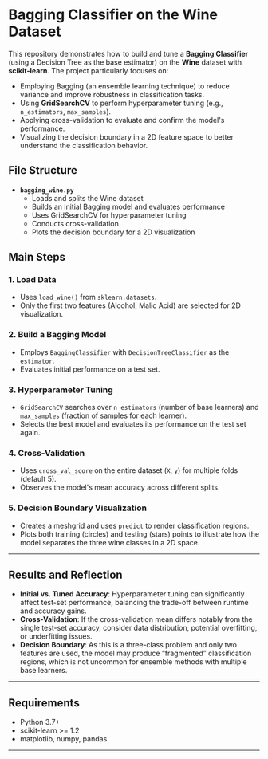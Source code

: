 # Bagging Classifier on the Wine Dataset

This repository demonstrates how to build and tune a **Bagging Classifier** (using a Decision Tree as the base estimator) on the **Wine** dataset with **scikit-learn**. The project particularly focuses on:

- Employing Bagging (an ensemble learning technique) to reduce variance and improve robustness in classification tasks.  
- Using **GridSearchCV** to perform hyperparameter tuning (e.g., `n_estimators`, `max_samples`).  
- Applying cross-validation to evaluate and confirm the model's performance.  
- Visualizing the decision boundary in a 2D feature space to better understand the classification behavior.

## File Structure

- **`bagging_wine.py`**  
  - Loads and splits the Wine dataset  
  - Builds an initial Bagging model and evaluates performance  
  - Uses GridSearchCV for hyperparameter tuning  
  - Conducts cross-validation  
  - Plots the decision boundary for a 2D visualization  

## Main Steps

### 1. Load Data
- Uses `load_wine()` from `sklearn.datasets`.  
- Only the first two features (Alcohol, Malic Acid) are selected for 2D visualization.

### 2. Build a Bagging Model
- Employs `BaggingClassifier` with `DecisionTreeClassifier` as the `estimator`.  
- Evaluates initial performance on a test set.

### 3. Hyperparameter Tuning
- `GridSearchCV` searches over `n_estimators` (number of base learners) and `max_samples` (fraction of samples for each learner).
- Selects the best model and evaluates its performance on the test set again.

### 4. Cross-Validation
- Uses `cross_val_score` on the entire dataset (`X`, `y`) for multiple folds (default 5).
- Observes the model's mean accuracy across different splits.

### 5. Decision Boundary Visualization
- Creates a meshgrid and uses `predict` to render classification regions.
- Plots both training (circles) and testing (stars) points to illustrate how the model separates the three wine classes in a 2D space.

---

## Results and Reflection

- **Initial vs. Tuned Accuracy**: Hyperparameter tuning can significantly affect test-set performance, balancing the trade-off between runtime and accuracy gains.  
- **Cross-Validation**: If the cross-validation mean differs notably from the single test-set accuracy, consider data distribution, potential overfitting, or underfitting issues.  
- **Decision Boundary**: As this is a three-class problem and only two features are used, the model may produce “fragmented” classification regions, which is not uncommon for ensemble methods with multiple base learners.

---

## Requirements

- Python 3.7+  
- scikit-learn >= 1.2  
- matplotlib, numpy, pandas

---
